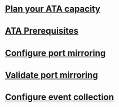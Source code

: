 # [Plan your ATA capacity](ata-capacity-planning.md)
# [ATA Prerequisites](ata-prerequisites.md)
# [Configure port mirroring](configure-port-mirroring.md)
# [Validate port mirroring](validate-port-mirroring.md)
# [Configure event collection](configure-event-collection.md)
